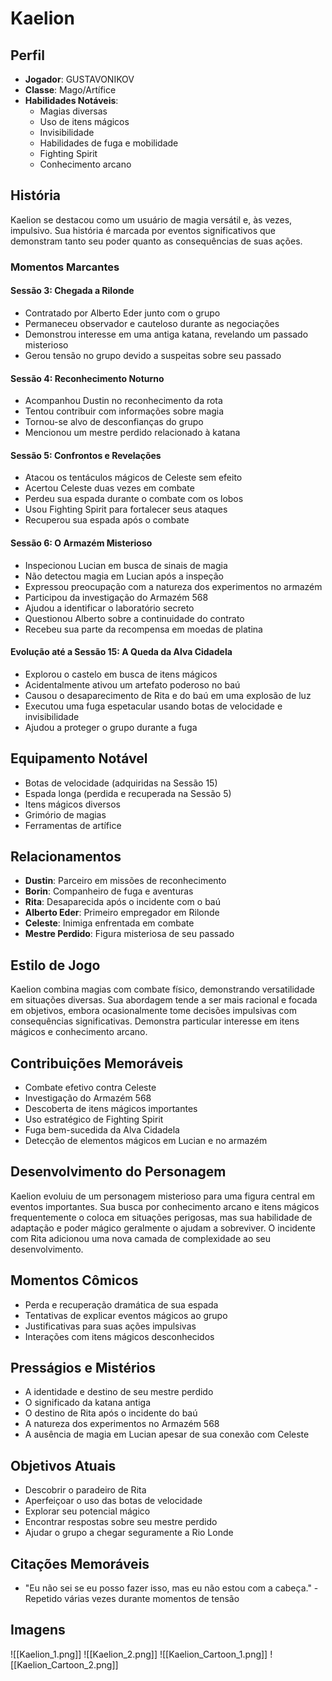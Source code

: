 # Kaelion

## Perfil
- **Jogador**: GUSTAVONIKOV
- **Classe**: Mago/Artífice
- **Habilidades Notáveis**: 
  - Magias diversas
  - Uso de itens mágicos
  - Invisibilidade
  - Habilidades de fuga e mobilidade
  - Fighting Spirit
  - Conhecimento arcano

## História
Kaelion se destacou como um usuário de magia versátil e, às vezes, impulsivo. Sua história é marcada por eventos significativos que demonstram tanto seu poder quanto as consequências de suas ações.

### Momentos Marcantes

#### Sessão 3: Chegada a Rilonde
- Contratado por Alberto Eder junto com o grupo
- Permaneceu observador e cauteloso durante as negociações
- Demonstrou interesse em uma antiga katana, revelando um passado misterioso
- Gerou tensão no grupo devido a suspeitas sobre seu passado

#### Sessão 4: Reconhecimento Noturno
- Acompanhou Dustin no reconhecimento da rota
- Tentou contribuir com informações sobre magia
- Tornou-se alvo de desconfianças do grupo
- Mencionou um mestre perdido relacionado à katana

#### Sessão 5: Confrontos e Revelações
- Atacou os tentáculos mágicos de Celeste sem efeito
- Acertou Celeste duas vezes em combate
- Perdeu sua espada durante o combate com os lobos
- Usou Fighting Spirit para fortalecer seus ataques
- Recuperou sua espada após o combate

#### Sessão 6: O Armazém Misterioso
- Inspecionou Lucian em busca de sinais de magia
- Não detectou magia em Lucian após a inspeção
- Expressou preocupação com a natureza dos experimentos no armazém
- Participou da investigação do Armazém 568
- Ajudou a identificar o laboratório secreto
- Questionou Alberto sobre a continuidade do contrato
- Recebeu sua parte da recompensa em moedas de platina

#### Evolução até a Sessão 15: A Queda da Alva Cidadela
- Explorou o castelo em busca de itens mágicos
- Acidentalmente ativou um artefato poderoso no baú
- Causou o desaparecimento de Rita e do baú em uma explosão de luz
- Executou uma fuga espetacular usando botas de velocidade e invisibilidade
- Ajudou a proteger o grupo durante a fuga

## Equipamento Notável
- Botas de velocidade (adquiridas na Sessão 15)
- Espada longa (perdida e recuperada na Sessão 5)
- Itens mágicos diversos
- Grimório de magias
- Ferramentas de artífice

## Relacionamentos
- **Dustin**: Parceiro em missões de reconhecimento
- **Borin**: Companheiro de fuga e aventuras
- **Rita**: Desaparecida após o incidente com o baú
- **Alberto Eder**: Primeiro empregador em Rilonde
- **Celeste**: Inimiga enfrentada em combate
- **Mestre Perdido**: Figura misteriosa de seu passado

## Estilo de Jogo
Kaelion combina magias com combate físico, demonstrando versatilidade em situações diversas. Sua abordagem tende a ser mais racional e focada em objetivos, embora ocasionalmente tome decisões impulsivas com consequências significativas. Demonstra particular interesse em itens mágicos e conhecimento arcano.

## Contribuições Memoráveis
- Combate efetivo contra Celeste
- Investigação do Armazém 568
- Descoberta de itens mágicos importantes
- Uso estratégico de Fighting Spirit
- Fuga bem-sucedida da Alva Cidadela
- Detecção de elementos mágicos em Lucian e no armazém

## Desenvolvimento do Personagem
Kaelion evoluiu de um personagem misterioso para uma figura central em eventos importantes. Sua busca por conhecimento arcano e itens mágicos frequentemente o coloca em situações perigosas, mas sua habilidade de adaptação e poder mágico geralmente o ajudam a sobreviver. O incidente com Rita adicionou uma nova camada de complexidade ao seu desenvolvimento.

## Momentos Cômicos
- Perda e recuperação dramática de sua espada
- Tentativas de explicar eventos mágicos ao grupo
- Justificativas para suas ações impulsivas
- Interações com itens mágicos desconhecidos

## Presságios e Mistérios
- A identidade e destino de seu mestre perdido
- O significado da katana antiga
- O destino de Rita após o incidente do baú
- A natureza dos experimentos no Armazém 568
- A ausência de magia em Lucian apesar de sua conexão com Celeste

## Objetivos Atuais
- Descobrir o paradeiro de Rita
- Aperfeiçoar o uso das botas de velocidade
- Explorar seu potencial mágico
- Encontrar respostas sobre seu mestre perdido
- Ajudar o grupo a chegar seguramente a Rio Londe

## Citações Memoráveis
- "Eu não sei se eu posso fazer isso, mas eu não estou com a cabeça." - Repetido várias vezes durante momentos de tensão

## Imagens
![[Kaelion_1.png]]
![[Kaelion_2.png]]
![[Kaelion_Cartoon_1.png]]
![[Kaelion_Cartoon_2.png]] 